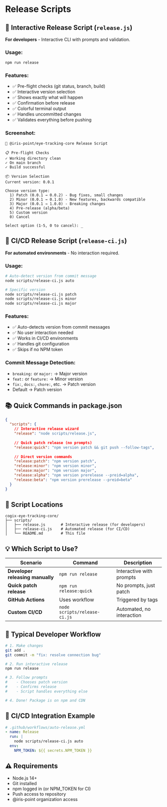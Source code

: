 # Release Scripts

## 🎯 Interactive Release Script (`release.js`)

**For developers** - Interactive CLI with prompts and validation.

### Usage:
```bash
npm run release
```

### Features:
- ✅ Pre-flight checks (git status, branch, build)
- ✅ Interactive version selection
- ✅ Shows exactly what will happen
- ✅ Confirmation before release
- ✅ Colorful terminal output
- ✅ Handles uncommitted changes
- ✅ Validates everything before pushing

### Screenshot:
```
🚀 @iris-point/eye-tracking-core Release Script

📋 Pre-flight Checks
✓ Working directory clean
✓ On main branch
✓ Build successful

📦 Version Selection
Current version: 0.0.1

Choose version type:
  1) Patch (0.0.1 → 0.0.2) - Bug fixes, small changes
  2) Minor (0.0.1 → 0.1.0) - New features, backwards compatible
  3) Major (0.0.1 → 1.0.0) - Breaking changes
  4) Pre-release (alpha/beta)
  5) Custom version
  0) Cancel

Select option (1-5, 0 to cancel): _
```

## 🤖 CI/CD Release Script (`release-ci.js`)

**For automated environments** - No interaction required.

### Usage:
```bash
# Auto-detect version from commit message
node scripts/release-ci.js auto

# Specific version
node scripts/release-ci.js patch
node scripts/release-ci.js minor
node scripts/release-ci.js major
```

### Features:
- ✅ Auto-detects version from commit messages
- ✅ No user interaction needed
- ✅ Works in CI/CD environments
- ✅ Handles git configuration
- ✅ Skips if no NPM token

### Commit Message Detection:
- `breaking:` or `major:` → Major version
- `feat:` or `feature:` → Minor version
- `fix:`, `docs:`, `chore:`, etc. → Patch version
- Default → Patch version

## 📚 Quick Commands in package.json

```json
{
  "scripts": {
    // Interactive release wizard
    "release": "node scripts/release.js",
    
    // Quick patch release (no prompts)
    "release:quick": "npm version patch && git push --follow-tags",
    
    // Direct version commands
    "release:patch": "npm version patch",
    "release:minor": "npm version minor",
    "release:major": "npm version major",
    "release:alpha": "npm version prerelease --preid=alpha",
    "release:beta": "npm version prerelease --preid=beta"
  }
}
```

## 🔧 Script Locations

```
cogix-eye-tracking-core/
├── scripts/
│   ├── release.js       # Interactive release (for developers)
│   ├── release-ci.js    # Automated release (for CI/CD)
│   └── README.md        # This file
```

## 💡 Which Script to Use?

| Scenario | Command | Description |
|----------|---------|-------------|
| **Developer releasing manually** | `npm run release` | Interactive with prompts |
| **Quick patch release** | `npm run release:quick` | No prompts, just patch |
| **GitHub Actions** | Uses workflow | Triggered by tags |
| **Custom CI/CD** | `node scripts/release-ci.js` | Automated, no interaction |

## 🚀 Typical Developer Workflow

```bash
# 1. Make changes
git add .
git commit -m "fix: resolve connection bug"

# 2. Run interactive release
npm run release

# 3. Follow prompts
#    - Chooses patch version
#    - Confirms release
#    - Script handles everything else

# 4. Done! Package is on npm and CDN
```

## 🤖 CI/CD Integration Example

```yaml
# .github/workflows/auto-release.yml
- name: Release
  run: |
    node scripts/release-ci.js auto
  env:
    NPM_TOKEN: ${{ secrets.NPM_TOKEN }}
```

## ⚠️ Requirements

- Node.js 14+
- Git installed
- npm logged in (or NPM_TOKEN for CI)
- Push access to repository
- @iris-point organization access